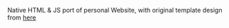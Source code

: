 Native HTML & JS port of personal Website, with original template design from [here](http://startbootstrap.com/template-overviews/grayscale/)
